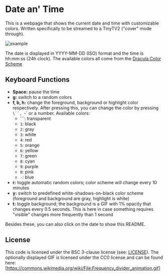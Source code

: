 # Date an' Time
This is a webpage that shows the current date and time with customizable colors. Written specifically to be streamed to a TinyTV2 ("cover" mode through).

![example](https://github.com/user-attachments/assets/a9c95ca4-5f15-44e0-ba60-afcaa50646ff)

The date is displayed in YYYY-MM-DD (ISO) format and the time is hh:mm:ss (24h clock). The available colors all come from the [Dracula Color Scheme]()

## Keyboard Functions

- **Space:** pause the time
- **g:** switch to a random colors
- **f, b, h:** change the foreground, background or highlight color respectively. After pressing this, you can change the color by pressing `\``, `-` or a number. Available colors:
  - `\``: transparent
  - `1`: black
  - `2`: gray
  - `3`: white
  - `4`: red
  - `5`: orange
  - `6`: yellow
  - `7`: green
  - `8`: cyan
  - `9`: purple
  - `0`: pink
  - `-`: blue
- **r:** toggle automatic random colors; color scheme will change every 10 minutes
- **y:** switch to predefined white-shadows-on-black color scheme (foreground and background are gray, highlight is white)
- **t:** toggle background; the background is a GIF with 1% opacity that changes every 0.5 seconds. This is here in case something requires "visible" changes more frequently than 1 second

Besides these, you can also click on the date to show this README.

## License

This code is licensed under the BSC 3-clause license (see: [LICENSE](./LICENSE)).
The optionally displayed GIF is licensed under the CC0 license and can be found here: [https://commons.wikimedia.org/wiki/File:Frequency_divider_animation.gif]
